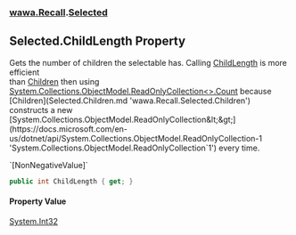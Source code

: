 ### [wawa.Recall](wawa.Recall.md 'wawa.Recall').[Selected](Selected.md 'wawa.Recall.Selected')

## Selected.ChildLength Property

Gets the number of children the selectable has. Calling [ChildLength](Selected.ChildLength.md 'wawa.Recall.Selected.ChildLength') is more efficient  
than [Children](Selected.Children.md 'wawa.Recall.Selected.Children') then using [System.Collections.ObjectModel.ReadOnlyCollection&lt;&gt;.Count](https://docs.microsoft.com/en-us/dotnet/api/System.Collections.ObjectModel.ReadOnlyCollection-1.Count 'System.Collections.ObjectModel.ReadOnlyCollection`1.Count') because  
[Children](Selected.Children.md 'wawa.Recall.Selected.Children') constructs a new [System.Collections.ObjectModel.ReadOnlyCollection&lt;&gt;](https://docs.microsoft.com/en-us/dotnet/api/System.Collections.ObjectModel.ReadOnlyCollection-1 'System.Collections.ObjectModel.ReadOnlyCollection`1') every time.  
<p/>`[NonNegativeValue]`

```csharp
public int ChildLength { get; }
```

#### Property Value
[System.Int32](https://docs.microsoft.com/en-us/dotnet/api/System.Int32 'System.Int32')